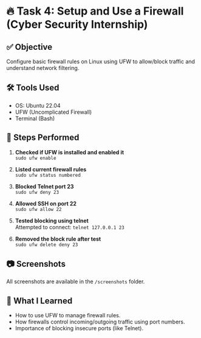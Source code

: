 # 🔥 Task 4: Setup and Use a Firewall (Cyber Security Internship)

## ✅ Objective
Configure basic firewall rules on Linux using UFW to allow/block traffic and understand network filtering.

## 🛠 Tools Used
- OS: Ubuntu 22.04
- UFW (Uncomplicated Firewall)
- Terminal (Bash)

## 🧾 Steps Performed

1. **Checked if UFW is installed and enabled it**  
   `sudo ufw enable`

2. **Listed current firewall rules**  
   `sudo ufw status numbered`

3. **Blocked Telnet port 23**  
   `sudo ufw deny 23`

4. **Allowed SSH on port 22**  
   `sudo ufw allow 22`

5. **Tested blocking using telnet**  
   Attempted to connect: `telnet 127.0.0.1 23`

6. **Removed the block rule after test**  
   `sudo ufw delete deny 23`

## 📷 Screenshots
All screenshots are available in the `/screenshots` folder.

## 📘 What I Learned
- How to use UFW to manage firewall rules.
- How firewalls control incoming/outgoing traffic using port numbers.
- Importance of blocking insecure ports (like Telnet).

